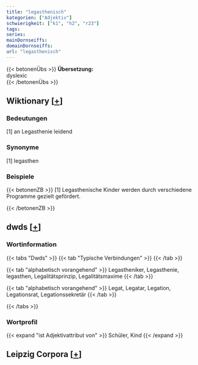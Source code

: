 ```yaml
---
title: "legasthenisch"
kategorien: ["Adjektiv"]
schwierigkeit: ["k1", "h2", "r23"]
tags:
series:
mainDornseiffs:
domainDornseiffs:
url: "legasthenisch"
---
```


{{< betonenÜbs >}}
**Übersetzung:**  
dyslexic  
{{< /betonenÜbs >}}

## Wiktionary [[+](https://de.wiktionary.org/wiki/legasthenisch)]

### Bedeutungen
[1] an Legasthenie leidend  

### Synonyme
[1] legasthen  

### Beispiele
{{< betonenZB >}}
[1] Legasthenische Kinder werden durch verschiedene Programme gezielt gefördert.  

{{< /betonenZB >}}


## dwds [[+](https://www.dwds.de/wb/legasthenisch)]

### Wortinformation
{{< tabs "Dwds" >}}
{{< tab "Typische Verbindungen" >}}
{{< /tab >}}

{{< tab "alphabetisch vorangehend" >}}
Legastheniker, Legasthenie, legasthen, Legalitätsprinzip, Legalitätsmaxime
{{< /tab >}}

{{< tab "alphabetisch vorangehend" >}}
Legat, Legatar, Legation, Legationsrat, Legationssekretär
{{< /tab >}}

{{< /tabs >}}

### Wortprofil
{{< expand "ist Adjektivattribut von" >}} Schüler, Kind {{< /expand >}}

## Leipzig Corpora [[+](https://corpora.uni-leipzig.de/en/res?word=legasthenisch&corpusId=deu_newscrawl-public_2018)]

